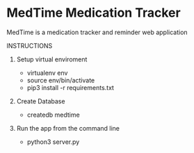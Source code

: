 # MedTime Medication Tracker
MedTime is a medication tracker and reminder web application

INSTRUCTIONS
1. Setup virtual enviroment 
    - virtualenv env
    - source env/bin/activate
    - pip3 install -r requirements.txt

2. Create Database
    - createdb medtime

3. Run the app from the command line
    - python3 server.py 
